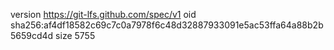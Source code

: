 version https://git-lfs.github.com/spec/v1
oid sha256:af4df18582c69c7c0a7978f6c48d32887933091e5ac53ffa64a88b2b5659cd4d
size 5755
